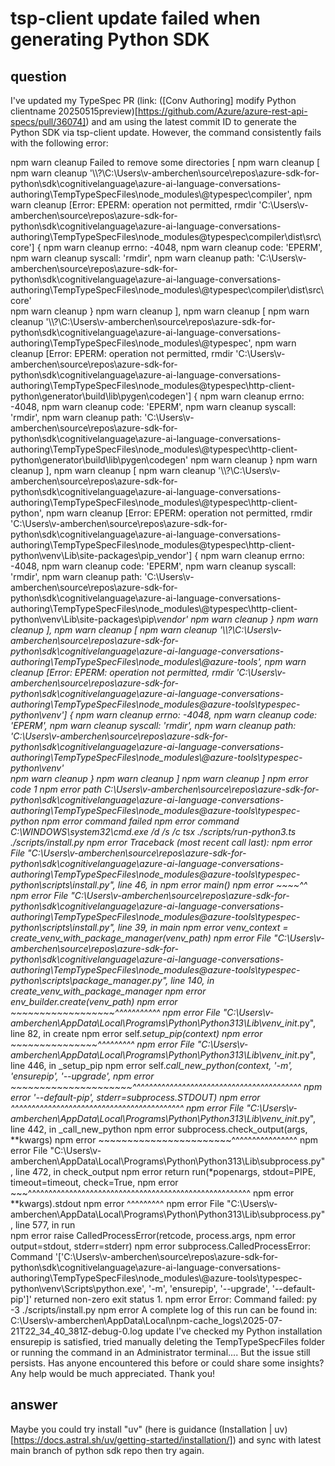 # tsp-client update failed when generating Python SDK
## question
I've updated my TypeSpec PR (link: ([Conv Authoring] modify Python clientname 20250515preview)[https://github.com/Azure/azure-rest-api-specs/pull/36074]) and am using the latest commit ID to generate the Python SDK via tsp-client update. However, the command consistently fails with the following error:

npm warn cleanup Failed to remove some directories [
npm warn cleanup   [
npm warn cleanup     '\\\\?\\C:\\Users\\v-amberchen\\source\\repos\\azure-sdk-for-python\\sdk\\cognitivelanguage\\azure-ai-language-conversations-authoring\\TempTypeSpecFiles\\node_modules\\@typespec\\compiler',
npm warn cleanup     [Error: EPERM: operation not permitted, rmdir 'C:\Users\v-amberchen\source\repos\azure-sdk-for-python\sdk\cognitivelanguage\azure-ai-language-conversations-authoring\TempTypeSpecFiles\node_modules\@typespec\compiler\dist\src\core'] {
npm warn cleanup       errno: -4048,
npm warn cleanup       code: 'EPERM',
npm warn cleanup       syscall: 'rmdir',
npm warn cleanup       path: 'C:\\Users\\v-amberchen\\source\\repos\\azure-sdk-for-python\\sdk\\cognitivelanguage\\azure-ai-language-conversations-authoring\\TempTypeSpecFiles\\node_modules\\@typespec\\compiler\\dist\\src\\core'      
npm warn cleanup     }
npm warn cleanup   ],
npm warn cleanup   [
npm warn cleanup     '\\\\?\\C:\\Users\\v-amberchen\\source\\repos\\azure-sdk-for-python\\sdk\\cognitivelanguage\\azure-ai-language-conversations-authoring\\TempTypeSpecFiles\\node_modules\\@typespec',
npm warn cleanup     [Error: EPERM: operation not permitted, rmdir 'C:\Users\v-amberchen\source\repos\azure-sdk-for-python\sdk\cognitivelanguage\azure-ai-language-conversations-authoring\TempTypeSpecFiles\node_modules\@typespec\http-client-python\generator\build\lib\pygen\codegen'] {
npm warn cleanup       errno: -4048,
npm warn cleanup       code: 'EPERM',
npm warn cleanup       syscall: 'rmdir',
npm warn cleanup       path: 'C:\\Users\\v-amberchen\\source\\repos\\azure-sdk-for-python\\sdk\\cognitivelanguage\\azure-ai-language-conversations-authoring\\TempTypeSpecFiles\\node_modules\\@typespec\\http-client-python\\generator\\build\\lib\\pygen\\codegen'
npm warn cleanup     }
npm warn cleanup   ],
npm warn cleanup   [
npm warn cleanup     '\\\\?\\C:\\Users\\v-amberchen\\source\\repos\\azure-sdk-for-python\\sdk\\cognitivelanguage\\azure-ai-language-conversations-authoring\\TempTypeSpecFiles\\node_modules\\@typespec\\http-client-python',
npm warn cleanup     [Error: EPERM: operation not permitted, rmdir 'C:\Users\v-amberchen\source\repos\azure-sdk-for-python\sdk\cognitivelanguage\azure-ai-language-conversations-authoring\TempTypeSpecFiles\node_modules\@typespec\http-client-python\venv\Lib\site-packages\pip\_vendor'] {
npm warn cleanup       errno: -4048,
npm warn cleanup       code: 'EPERM',
npm warn cleanup       syscall: 'rmdir',
npm warn cleanup       path: 'C:\\Users\\v-amberchen\\source\\repos\\azure-sdk-for-python\\sdk\\cognitivelanguage\\azure-ai-language-conversations-authoring\\TempTypeSpecFiles\\node_modules\\@typespec\\http-client-python\\venv\\Lib\\site-packages\\pip\\_vendor'
npm warn cleanup     }
npm warn cleanup   ],
npm warn cleanup   [
npm warn cleanup     '\\\\?\\C:\\Users\\v-amberchen\\source\\repos\\azure-sdk-for-python\\sdk\\cognitivelanguage\\azure-ai-language-conversations-authoring\\TempTypeSpecFiles\\node_modules\\@azure-tools',
npm warn cleanup     [Error: EPERM: operation not permitted, rmdir 'C:\Users\v-amberchen\source\repos\azure-sdk-for-python\sdk\cognitivelanguage\azure-ai-language-conversations-authoring\TempTypeSpecFiles\node_modules\@azure-tools\typespec-python\venv'] {
npm warn cleanup       errno: -4048,
npm warn cleanup       code: 'EPERM',
npm warn cleanup       syscall: 'rmdir',
npm warn cleanup       path: 'C:\\Users\\v-amberchen\\source\\repos\\azure-sdk-for-python\\sdk\\cognitivelanguage\\azure-ai-language-conversations-authoring\\TempTypeSpecFiles\\node_modules\\@azure-tools\\typespec-python\\venv'       
npm warn cleanup     }
npm warn cleanup   ]
npm warn cleanup ]
npm error code 1
npm error path C:\Users\v-amberchen\source\repos\azure-sdk-for-python\sdk\cognitivelanguage\azure-ai-language-conversations-authoring\TempTypeSpecFiles\node_modules\@azure-tools\typespec-python
npm error command failed
npm error command C:\WINDOWS\system32\cmd.exe /d /s /c tsx ./scripts/run-python3.ts ./scripts/install.py
npm error Traceback (most recent call last):
npm error   File "C:\Users\v-amberchen\source\repos\azure-sdk-for-python\sdk\cognitivelanguage\azure-ai-language-conversations-authoring\TempTypeSpecFiles\node_modules\@azure-tools\typespec-python\scripts\install.py", line 46, in <module>
npm error     main()
npm error     ~~~~^^
npm error   File "C:\Users\v-amberchen\source\repos\azure-sdk-for-python\sdk\cognitivelanguage\azure-ai-language-conversations-authoring\TempTypeSpecFiles\node_modules\@azure-tools\typespec-python\scripts\install.py", line 39, in main
npm error     venv_context = create_venv_with_package_manager(venv_path)
npm error   File "C:\Users\v-amberchen\source\repos\azure-sdk-for-python\sdk\cognitivelanguage\azure-ai-language-conversations-authoring\TempTypeSpecFiles\node_modules\@azure-tools\typespec-python\scripts\package_manager.py", line 140, in create_venv_with_package_manager
npm error     env_builder.create(venv_path)
npm error     ~~~~~~~~~~~~~~~~~~^^^^^^^^^^^
npm error   File "C:\Users\v-amberchen\AppData\Local\Programs\Python\Python313\Lib\venv\__init__.py", line 82, in create
npm error     self._setup_pip(context)
npm error     ~~~~~~~~~~~~~~~^^^^^^^^^
npm error   File "C:\Users\v-amberchen\AppData\Local\Programs\Python\Python313\Lib\venv\__init__.py", line 446, in _setup_pip
npm error     self._call_new_python(context, '-m', 'ensurepip', '--upgrade',
npm error     ~~~~~~~~~~~~~~~~~~~~~^^^^^^^^^^^^^^^^^^^^^^^^^^^^^^^^^^^^^^^^^
npm error                           '--default-pip', stderr=subprocess.STDOUT)
npm error                           ^^^^^^^^^^^^^^^^^^^^^^^^^^^^^^^^^^^^^^^^^^
npm error   File "C:\Users\v-amberchen\AppData\Local\Programs\Python\Python313\Lib\venv\__init__.py", line 442, in _call_new_python
npm error     subprocess.check_output(args, **kwargs)
npm error     ~~~~~~~~~~~~~~~~~~~~~~~^^^^^^^^^^^^^^^^
npm error   File "C:\Users\v-amberchen\AppData\Local\Programs\Python\Python313\Lib\subprocess.py", line 472, in check_output
npm error     return run(*popenargs, stdout=PIPE, timeout=timeout, check=True,
npm error            ~~~^^^^^^^^^^^^^^^^^^^^^^^^^^^^^^^^^^^^^^^^^^^^^^^^^^^^^^
npm error                **kwargs).stdout
npm error                ^^^^^^^^^
npm error   File "C:\Users\v-amberchen\AppData\Local\Programs\Python\Python313\Lib\subprocess.py", line 577, in run  
npm error     raise CalledProcessError(retcode, process.args,
npm error                              output=stdout, stderr=stderr)
npm error subprocess.CalledProcessError: Command '['C:\\Users\\v-amberchen\\source\\repos\\azure-sdk-for-python\\sdk\\cognitivelanguage\\azure-ai-language-conversations-authoring\\TempTypeSpecFiles\\node_modules\\@azure-tools\\typespec-python\\venv\\Scripts\\python.exe', '-m', 'ensurepip', '--upgrade', '--default-pip']' returned non-zero exit status 1.
npm error Error: Command failed: py -3 ./scripts/install.py
npm error A complete log of this run can be found in: C:\Users\v-amberchen\AppData\Local\npm-cache\_logs\2025-07-21T22_34_40_381Z-debug-0.log
update
I've checked my Python installation ensurepip is satisfied, tried manually deleting the TempTypeSpecFiles folder or running the command in an Administrator terminal.... But the issue still persists. Has anyone encountered this before or could share some insights? Any help would be much appreciated. Thank you!

## answer
Maybe you could try install "uv" (here is guidance (Installation | uv)[https://docs.astral.sh/uv/getting-started/installation/]) and sync with latest main branch of python sdk repo then try again.